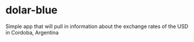 dolar-blue
==========

Simple app that will pull in information about the exchange rates of the USD in Cordoba, Argentina
